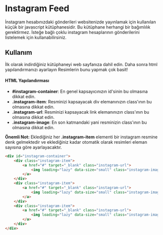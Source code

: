 # Instagram Feed
İnstagram hesabınızdaki gönderileri websitenizde yayınlamak için kullanılan küçük bir javascript kütüphanesidir. Bu kütüphane herhangi bir bağımlılık gerektirmez. İsteğe bağlı çoklu instagram hesaplarının gönderilerini listelemek için kullanabilirsiniz.


## Kullanım
İlk olarak indirdiğiniz kütüphaneyi web sayfanıza dahil edin. Daha sonra html yapılandırmanızı ayarlayın Resimlerin  bunu yapmak çok basit! 

#### HTML Yapılandırması
* **#instagram-container**: En genel kapsayıcınızın id'sinin bu olmasına dikkat edin. 
* **.instagram-item**: Resminizi kapsayacak div elemanınızın class'ının bu olmasına dikkat edin.  
* **.instagram-url**: Resminizi kapsayacak link elemanınızın class'ının bu olmasına dikkat edin.  
* **.instagram-image**: En son katmandaki yani resminizin class'ının bu olmasına dikkat edin.  

**Önemli Not:** Eklediğiniz her **.instagram-item** elementi bir instagram resmine denk gelmektedir ve eklediğiniz kadar otomatik olarak resimleri eleman sayısına göre ayarlayacaktır.

```html
<div id="instagram-container">
    <div class="instagram-item">
        <a href="#" target="_blank" class="instagram-url">
            <img loading="lazy" data-size="small" class="instagram-image img-fluid">
        </a>
    </div>
    <div class="instagram-item">
        <a href="#" target="_blank" class="instagram-url">
            <img loading="lazy" data-size="small" class="instagram-image img-fluid">
        </a>
    </div>
    <div class="instagram-item">
        <a href="#" target="_blank" class="instagram-url">
            <img loading="lazy" data-size="small" class="instagram-image img-fluid">
        </a>
    </div>
</div>
```
